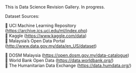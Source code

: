 This is Data Science Revision Gallery. In progress.

Dataset Sources: 

 UCI Machine Learning Repository (https://archive.ics.uci.edu/ml/index.php)  
 Kaggle (https://www.kaggle.com/data)  
 Malaysia’s Open Data Portal (http://www.data.gov.my/data/en_US/dataset) 

 DOSM Malaysia (https://open.dosm.gov.my/data-catalogue)  
 World Bank Open Data (https://data.worldbank.org/)  
 The Humanitarian Data Exchange (https://data.humdata.org/)  
